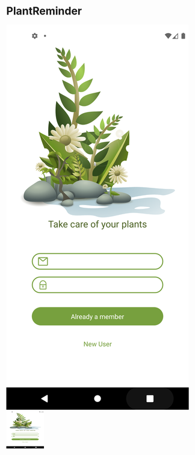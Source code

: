 # PlantReminder

![alt text](https://github.com/leilahelhajjamy/PlantReminder/blob/main/src/images/PlantNow/login.png)
<img src="https://github.com/leilahelhajjamy/PlantReminder/blob/main/src/images/PlantNow/login.png" width="100" height="100">
